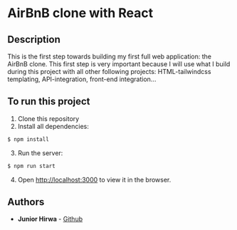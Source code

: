 # AirBnB clone with React

## Description

This is the first step towards building my first full web application: the AirBnB clone. This first step is very important because I will use what I  build during this project with all other following projects: HTML-tailwindcss templating, API-integration, front-end integration...

##  To run this project

1. Clone this repository
2. Install all dependencies:

```sh
$ npm install
```

3. Run the server:

```sh
$ npm run start
```

4. Open [http://localhost:3000](http://localhost:3000) to view it in the browser.

##  Authors

* **Junior Hirwa** - [Github](https://github.com/HIRWA13)
